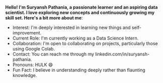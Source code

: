 **Hello! I'm Suryansh Pathania, a passionate learner and an aspiring data scientist. I love exploring new concepts and continuously growing my skill set. Here's a bit more about me**:

- Interest: I'm deeply interested in learning new things and self-improvement.
- Current Role: I'm currently working as a Data Science Intern.
- Collaboration: I'm open to collaborating on projects, particularly those using Google Colab.
- Contact: You can reach me through my linkedin.com/in/suryansh-pathania.
- Pronouns: HULK 😄
- Fun Fact: I believe in understanding deeply rather than flaunting knowledge.

